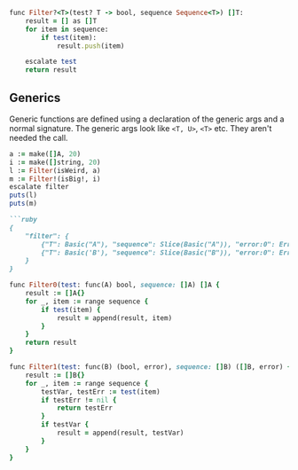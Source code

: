 ```ruby
func Filter?<T>(test? T -> bool, sequence Sequence<T>) []T:
	result = [] as []T
	for item in sequence:
	    if test(item):
	    	result.push(item)

	escalate test
	return result
```

## Generics

Generic functions are defined using a declaration of the generic args and a normal signature.
The generic args look like `<T, U>`, `<T>` etc. They aren't needed the call.

```ruby
a := make([]A, 20)
i := make([]string, 20)
l := Filter(isWeird, a)
m := Filter!(isBig!, i)
escalate filter
puts(l)
puts(m)

```ruby
{
	"filter": {
		{"T": Basic("A"), "sequence": Slice(Basic("A")), "error:0": ErrorHint('')},
		{"T": Basic('B'), "sequence": Slice(Basic("B")), "error:0": ErrorHint('!')}
	}
}
```

```ruby
func Filter0(test: func(A) bool, sequence: []A) []A {
	result := []A{}
	for _, item := range sequence {
		if test(item) {
			result = append(result, item)
		}
	}
	return result
}

func Filter1(test: func(B) (bool, error), sequence: []B) ([]B, error) {
	result := []B{}
	for _, item := range sequence {
		testVar, testErr := test(item)
		if testErr != nil {
			return testErr
		}
		if testVar {
			result = append(result, testVar)
		}
	}
}
```

